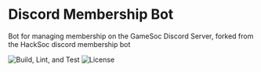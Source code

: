 # Discord Membership Bot

Bot for managing membership on the GameSoc Discord Server, forked from the HackSoc discord membership bot

![Build, Lint, and Test](https://github.com/UoNGameSoc/discord-membership-bot/workflows/Build,%20Lint,%20and%20Test/badge.svg?event=push)
![License](https://img.shields.io/badge/license-MIT-green)

<!--[![Maintainability](https://api.codeclimate.com/v1/badges/<CHANGE>/maintainability)](https://codeclimate.com/repos/<CHANGE>/maintainability)
[![Test Coverage](https://api.codeclimate.com/v1/badges/<CHANGE>/test_coverage)](https://codeclimate.com/repos/<CHANGE>/test_coverage)-->
